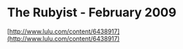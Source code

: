 <!--
id: 86632377
link: http://tumblr.atmos.org/post/86632377/the-rubyist-february-2009
slug: the-rubyist-february-2009
date: Sun Mar 15 2009 04:03:46 GMT-0700 (PDT)
publish: 2009-03-015
tags: 
title: The Rubyist - February 2009
-->


The Rubyist - February 2009
===========================

[http://www.lulu.com/content/6438917](http://www.lulu.com/content/6438917)

